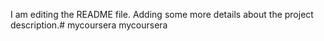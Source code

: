 I am editing the README file. Adding some more details about the project description.# mycoursera
mycoursera
